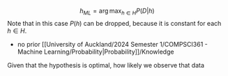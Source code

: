$$
h_{ML} = \arg\max_{h \in H} P(D|h)
$$
Note that in this case $P(h)$ can be dropped, because it is constant for each $h \in H$.
- no prior [[University of Auckland/2024 Semester 1/COMPSCI361 - Machine Learning/Probability|Probability]]/Knowledge

Given that the hypothesis is optimal, how likely we observe that data